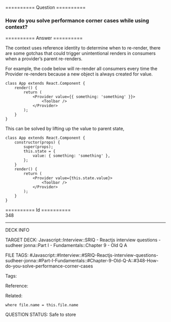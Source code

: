 ========== Question ==========  

### How do you solve performance corner cases while using context?  

========== Answer ==========  

The context uses reference identity to determine when to re-render, there are some gotchas that could trigger unintentional renders in consumers when a provider’s parent re-renders.

For example, the code below will re-render all consumers every time the Provider re-renders because a new object is always created for value.

<!-- codeblock-start -->
<pre><code class="hljs language-javascript"><span class="hljs-keyword">class</span> <span class="hljs-title class_">App</span> <span class="hljs-keyword">extends</span> <span class="hljs-title class_ inherited__">React.Component</span> {
    <span class="hljs-title function_">render</span>(<span class="hljs-params"></span>) {
        <span class="hljs-keyword">return</span> (
            <span class="xml"><span class="hljs-tag">&#x3C;<span class="hljs-name">Provider</span> <span class="hljs-attr">value</span>=<span class="hljs-string">{{</span> <span class="hljs-attr">something:</span> '<span class="hljs-attr">something</span>' }}></span>
                <span class="hljs-tag">&#x3C;<span class="hljs-name">Toolbar</span> /></span>
            <span class="hljs-tag">&#x3C;/<span class="hljs-name">Provider</span>></span></span>
        );
    }
}
</code></pre>
<!-- codeblock-end -->

This can be solved by lifting up the value to parent state,

<!-- codeblock-start -->
<pre><code class="hljs language-javascript"><span class="hljs-keyword">class</span> <span class="hljs-title class_">App</span> <span class="hljs-keyword">extends</span> <span class="hljs-title class_ inherited__">React.Component</span> {
    <span class="hljs-title function_">constructor</span>(<span class="hljs-params">props</span>) {
        <span class="hljs-variable language_">super</span>(props);
        <span class="hljs-variable language_">this</span>.<span class="hljs-property">state</span> = {
            <span class="hljs-attr">value</span>: { <span class="hljs-attr">something</span>: <span class="hljs-string">'something'</span> },
        };
    }
    <span class="hljs-title function_">render</span>(<span class="hljs-params"></span>) {
        <span class="hljs-keyword">return</span> (
            <span class="xml"><span class="hljs-tag">&#x3C;<span class="hljs-name">Provider</span> <span class="hljs-attr">value</span>=<span class="hljs-string">{this.state.value}</span>></span>
                <span class="hljs-tag">&#x3C;<span class="hljs-name">Toolbar</span> /></span>
            <span class="hljs-tag">&#x3C;/<span class="hljs-name">Provider</span>></span></span>
        );
    }
}
</code></pre>
<!-- codeblock-end -->

========== Id ==========  
348

---

DECK INFO

TARGET DECK: Javascript::Interview::SRIQ - Reactjs interview questions - sudheer jonna::Part I - Fundamentals::Chapter 9 - Old Q A

FILE TAGS: #Javascript::#Interview::#SRIQ-Reactjs-interview-questions-sudheer-jonna::#Part-I-Fundamentals::#Chapter-9-Old-Q-A::#348-How-do-you-solve-performance-corner-cases

Tags:

Reference:

Related:

```dataview
where file.name = this.file.name
```
QUESTION STATUS: Safe to store
